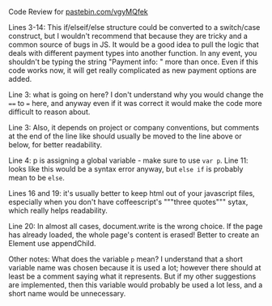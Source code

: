 Code Review for [pastebin.com/vgyMQfek](http://pastebin.com/vgyMQfek)

Lines 3-14: This if/elseif/else structure could be converted to a switch/case construct, but I wouldn't recommend that because they are tricky and a common source of bugs in JS. It would be a good idea to pull the logic that deals with different payment types into another function. In any event, you shouldn't be typing the string "Payment info: " more than once. Even if this code works now, it will get really complicated as new payment options are added.

Line 3: what is going on here? I don't understand why you would change the `==` to `=` here, and anyway even if it was correct it would make the code more difficult to reason about.

Line 3: Also, it depends on project or company conventions, but comments at the end of the line like should usually be moved to the line above or below, for better readability.

Line 4: p is assigning a global variable - make sure to use `var p`.
Line 11: looks like this would be a syntax error anyway, but `else if` is probably mean to be `else`.

Lines 16 and 19: it's usually better to keep html out of your javascript files, especially when you don't have coffeescript's """three quotes""" sytax, which really helps readability.

Line 20: In almost all cases, document.write is the wrong choice. If the page has already loaded, the whole page's content is erased! Better to create an Element use appendChild.

Other notes: What does the variable `p` mean? I understand that a short variable name was chosen because it is used a lot; however there should at least be a comment saying what it represents. But if my other suggestions are implemented, then this variable would probably be used a lot less, and a short name would be unnecessary.